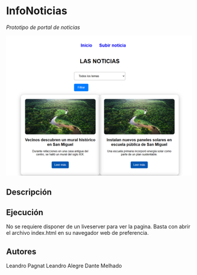 # InfoNoticias

*Prototipo de portal de noticias*

![Captura del portal](InfoNoticias/assets/resources/image/screenshot.png)

## Descripción


## Ejecución
No se requiere disponer de un liveserver para ver la pagina. Basta con abrir el archivo index.html en su navegador web de preferencia.


## Autores
Leandro Pagnat
Leandro Alegre
Dante Melhado